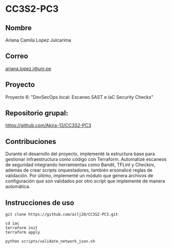 
# CC3S2-PC3
## Nombre

Ariana Camila Lopez Julcarima

## Correo

ariana.lopez.j@uni.pe

## Proyecto

Proyecto 6: "DevSecOps local: Escaneo SAST e IaC Security Checks"

## Repositorio grupal:

https://github.com/Akira-13/CC3S2-PC3

## Contribuciones 
Durante el desarrollo del proyecto, implementé la estructura base para gestionar infraestructura como código con Terraform. Automatizé escaneos de seguridad integrando herramientas como Bandit, TFLint y Checkov, además de crear scripts orquestadores, también ersonalicé reglas de validación. Por último, implementé un módulo que genera archivos de configuración que son validados por otro script que implemente de manera automática.


## Instrucciones de uso
```
git clone https://github.com/aclj20/CC3S2-PC3.git

cd iac
terraform init
terraform apply

python scripts/validate_network_json.sh

```